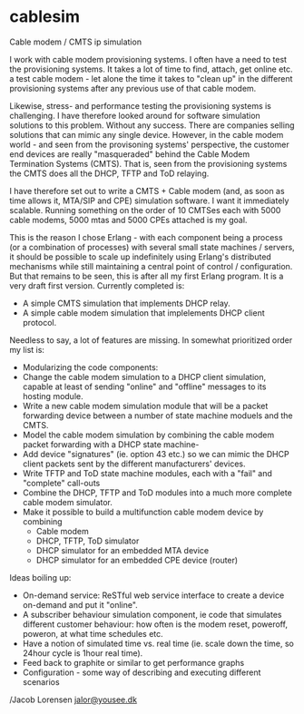 cablesim
========

Cable modem / CMTS ip simulation

I work with cable modem provisioning systems. I often have a need to test the 
provisioning systems. It takes a lot of time to find, attach, get online etc.
a test cable modem - let alone the time it takes to "clean up" in the 
different provisioning systems after any previous use of that cable modem.

Likewise, stress- and performance testing the provisioning systems is challenging.
I have therefore looked around for software simulation solutions to this problem.
Without any success. There are companies selling solutions that can mimic any
single device. However, in the cable modem world - and seen from the provisoning
systems' perspective, the customer end devices are really "masqueraded" behind
the Cable Modem Termination Systems (CMTS). That is, seen from the provisioning
systems the CMTS does all the DHCP, TFTP and ToD relaying. 

I have therefore set out to write a CMTS + Cable modem (and, as soon as time allows
it, MTA/SIP and CPE) simulation software. I want it immediately scalable. Running
something on the order of 10 CMTSes each with 5000 cable modems, 5000 mtas and
5000 CPEs attached is my goal.

This is the reason I chose Erlang - with each component being a process (or a combination
of processes) with several small state machines / servers, it should be possible to
scale up indefinitely using Erlang's distributed mechanisms while still maintaining
a central point of control / configuration. But that remains to be seen, this is after
all my first Erlang program. It is a very draft first version. Currently completed is:

- A simple CMTS simulation that implements DHCP relay.
- A simple cable modem simulation that implelements DHCP client protocol.

Needless to say, a lot of features are missing. In somewhat prioritized order my list is:

- Modularizing the code components:
- Change the cable modem simulation to a DHCP client simulation, capable at least of sending
  "online" and "offline" messages to its hosting module.
- Write a new cable modem simulation module that will be a packet forwarding device between
  a number of state machine moduels and the CMTS.
- Model the cable modem simulation by combining the cable modem packet forwarding with a
  DHCP state machine-
- Add device "signatures" (ie. option 43 etc.) so we can mimic the DHCP client packets sent
  by the different manufacturers' devices.
- Write TFTP and ToD state machine modules, each with a "fail" and "complete" call-outs
- Combine the DHCP, TFTP and ToD modules into a much more complete cable modem simulator.
- Make it possible to build a multifunction cable modem device by combining
   - Cable modem
   - DHCP, TFTP, ToD simulator
   - DHCP simulator for an embedded MTA device
   - DHCP simulator for an embedded CPE device (router)

Ideas boiling up:
- On-demand service: ReSTful web service interface to create a device on-demand and 
  put it "online".
- A subscriber behaviour simulation component, ie code that simulates different 
  customer behaviour: how often is the modem reset, poweroff, poweron, at what time 
  schedules etc.
- Have a notion of simulated time vs. real time (ie. scale down the time, so 24hour cycle 
  is 1hour real time).
- Feed back to graphite or similar to get performance graphs
- Configuration - some way of describing and executing different scenarios

/Jacob Lorensen
<jalor@yousee.dk>
